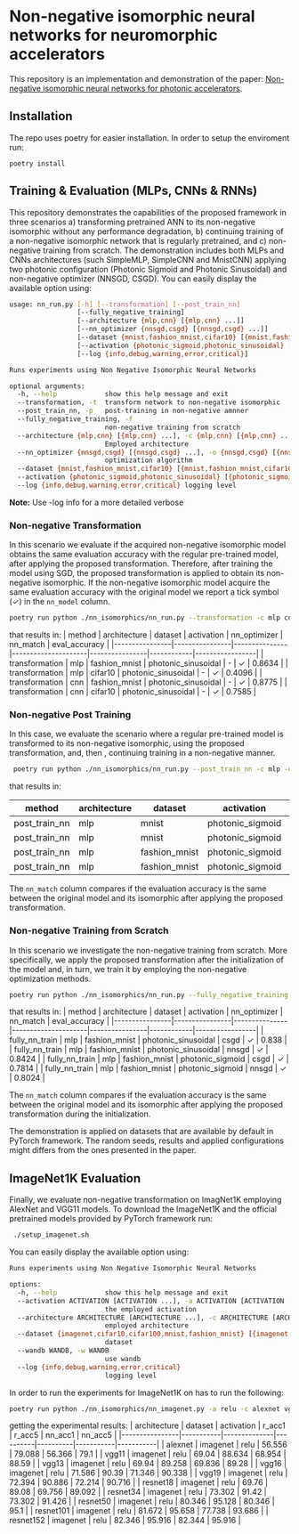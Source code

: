 # Non-negative isomorphic neural networks for neuromorphic accelerators

This repository is an implementation and demonstration of the paper: [Non-negative isomorphic neural networks for photonic accelerators]().

## Installation

The repo uses poetry for easier installation. In order to setup the enviroment run:

```setup
poetry install
```

## Training & Evaluation (MLPs, CNNs & RNNs)

This repository demonstrates the capabilities of the proposed framework in three scenarios a) transforming pretrained ANN to its non-negative isomorphic without any performance degradation, b) continuing training of a non-negative isomorphic network that is regularly pretrained, and c)  non-negative training from scratch. The demonstration includes both MLPs and CNNs architectures (such SimpleMLP, SimpleCNN and MnistCNN) applying two photonic configuration (Photonic Sigmoid and Photonic Sinusoidal) and non-negative optimizer (NNSGD, CSGD). You can easily display the available option using:

```bash
usage: nn_run.py [-h] [--transformation] [--post_train_nn]
                 [--fully_negative_training]
                 [--architecture {mlp,cnn} [{mlp,cnn} ...]]
                 [--nn_optimizer {nnsgd,csgd} [{nnsgd,csgd} ...]]
                 [--dataset {mnist,fashion_mnist,cifar10} [{mnist,fashion_mnist,cifar10} ...]]
                 [--activation {photonic_sigmoid,photonic_sinusoidal} [{photonic_sigmoid,photonic_sinusoidal} ...]]
                 [--log {info,debug,warning,error,critical}]

Runs experiments using Non Negative Isomorphic Neural Networks

optional arguments:
  -h, --help            show this help message and exit
  --transformation, -t  transform network to non-negative isomorphic
  --post_train_nn, -p   post-training in non-negative amnner
  --fully_negative_training, -f
                        non-negative training from scratch
  --architecture {mlp,cnn} [{mlp,cnn} ...], -c {mlp,cnn} [{mlp,cnn} ...]
                        Employed architecture
  --nn_optimizer {nnsgd,csgd} [{nnsgd,csgd} ...], -o {nnsgd,csgd} [{nnsgd,csgd} ...]
                        optimization algorithm
  --dataset {mnist,fashion_mnist,cifar10} [{mnist,fashion_mnist,cifar10} ...], -d {mnist,fashion_mnist,cifar10} [{mnist,fashion_mnist,cifar10} ...]datase
  --activation {photonic_sigmoid,photonic_sinusoidal} [{photonic_sigmoid,photonic_sinusoidal} ...], -a {photonic_sigmoid,photonic_sinusoidal} [{photonic_sigmoid,photonic_sinusoidal} ...] the employed activation
  --log {info,debug,warning,error,critical} logging level
```
**Note:** Use -log info for a more detailed verbose

### Non-negative Transformation

In this scenario we evaluate if the acquired non-negative isomorphic model obtains the same evaluation accuracy with the regular pre-trained model, after applying the proposed transformation. Therefore, after training the model using SGD, the proposed transformation is applied to obtain its non-negative isomorphic. If the non-negative isomorphic model acquire the same evaluation accuracy with the original model we report a tick symbol (✓) in the `nn_model` column.

```bash
poetry run python ./nn_isomorphics/nn_run.py --transformation -c mlp cnn -d fashion_mnist cifar10 -a photonic_sinusoidal
```
that results in:
| method         | architecture   | dataset       | activation          | nn_optimizer   | nn_match   |   eval_accuracy |
|----------------|----------------|---------------|---------------------|----------------|------------|-----------------|
| transformation | mlp            | fashion_mnist | photonic_sinusoidal | -              | ✓          |          0.8634 |
| transformation | mlp            | cifar10       | photonic_sinusoidal | -              | ✓          |          0.4096 |
| transformation | cnn            | fashion_mnist | photonic_sinusoidal | -              | ✓          |          0.8775 |
| transformation | cnn            | cifar10       | photonic_sinusoidal | -              | ✓          |          0.7585 |

### Non-negative Post Training

In this case, we evaluate the scenario where a regular pre-trained model is transformed to its non-negative isomorphic, using the proposed transformation, and, then , continuing training in a non-negative manner.

```bash
 poetry run python ./nn_isomorphics/nn_run.py --post_train_nn -c mlp -d mnist fashion_mnist -a photonic_sigmoid -o csgd nnsgd
```
that results in:

| method        | architecture   | dataset       | activation       | nn_optimizer   | nn_match   |   eval_accuracy |
|---------------|----------------|---------------|------------------|----------------|------------|-----------------|
| post_train_nn | mlp            | mnist         | photonic_sigmoid | csgd           | ✓          |          0.9533 |
| post_train_nn | mlp            | mnist         | photonic_sigmoid | nnsgd          | ✓          |          0.9539 |
| post_train_nn | mlp            | fashion_mnist | photonic_sigmoid | csgd           | ✓          |          0.8209 |
| post_train_nn | mlp            | fashion_mnist | photonic_sigmoid | nnsgd          | ✓          |          0.8272 |


The `nn_match` column compares if the evaluation accuracy is the same between the original model and its isomorphic after applying the proposed transformation.

### Non-negative Training from Scratch
In this scenario we investigate the non-negative training from scratch. More specifically, we apply the proposed transformation after the initialization of the model and, in turn, we train it by employing the non-negative optimization methods.

```bash
poetry run python ./nn_isomorphics/nn_run.py --fully_negative_training -c mlp -d fashion_mnist -a photonic_sinusoidal photonic_sigmoid -o csgd nnsgd
```
that results in:
| method         | architecture   | dataset       | activation          | nn_optimizer   | nn_match   |   eval_accuracy |
|----------------|----------------|---------------|---------------------|----------------|------------|-----------------|
| fully_nn_train | mlp            | fashion_mnist | photonic_sinusoidal | csgd           | ✓          |          0.838  |
| fully_nn_train | mlp            | fashion_mnist | photonic_sinusoidal | nnsgd          | ✓          |          0.8424 |
| fully_nn_train | mlp            | fashion_mnist | photonic_sigmoid    | csgd           | ✓          |          0.7814 |
| fully_nn_train | mlp            | fashion_mnist | photonic_sigmoid    | nnsgd          | ✓          |          0.8024 |

The `nn_match` column compares if the evaluation accuracy is the same between the original model and its isomorphic after applying the proposed transformation during the initialization.


The demonstration is applied on datasets that are available by default in PyTorch framework. The random seeds, results and applied configurations might differs from the ones presented in the paper.

## ImageNet1K Evaluation

Finally, we evaluate non-negative transformation on ImagNet1K employing AlexNet and VGG11 models. To download the ImageNet1K and the official pretrained models provided by PyTorch framework run:

```bash 
 ./setup_imagenet.sh
 ```

You can easily display the available option using:
```bash 
Runs experiments using Non Negative Isomorphic Neural Networks

options:
  -h, --help            show this help message and exit
  --activation ACTIVATION [ACTIVATION ...], -a ACTIVATION [ACTIVATION ...]
                        the employed activation
  --architecture ARCHITECTURE [ARCHITECTURE ...], -c ARCHITECTURE [ARCHITECTURE ...]
                        employed architecture
  --dataset {imagenet,cifar10,cifar100,mnist,fashion_mnist} [{imagenet,cifar10,cifar100,mnist,fashion_mnist} ...], -d {imagenet,cifar10,cifar100,mnist,fashion_mnist} [{imagenet,cifar10,cifar100,mnist,fashion_mnist} ...]
                        dataset
  --wandb WANDB, -w WANDB
                        use wandb
  --log {info,debug,warning,error,critical}
                        logging level
```

In order to run the experiments for ImageNet1K on has to run the following:
```bash
poetry run python ./nn_isomorphics/nn_imagenet.py -a relu -c alexnet vgg11 vgg13 vgg16 vgg19 resnet18 resnet34 resnet50 resnet101 resnet152 -d imagenet
```
getting the experimental results:
| architecture   | dataset   | activation   |   r_acc1 |   r_acc5 |   nn_acc1 |   nn_acc5 |
|----------------|-----------|--------------|----------|----------|-----------|-----------|
| alexnet        | imagenet  | relu         |   56.556 |   79.088 |    56.366 |    79.1   |
| vgg11          | imagenet  | relu         |   69.04  |   88.634 |    68.954 |    88.59  |
| vgg13          | imagenet  | relu         |   69.94  |   89.258 |    69.836 |    89.28  |
| vgg16          | imagenet  | relu         |   71.586 |   90.39  |    71.346 |    90.338 |
| vgg19          | imagenet  | relu         |   72.394 |   90.886 |    72.214 |    90.716 |
| resnet18       | imagenet  | relu         |   69.76  |   89.08  |    69.756 |    89.092 |
| resnet34       | imagenet  | relu         |   73.302 |   91.42  |    73.302 |    91.426 |
| resnet50       | imagenet  | relu         |   80.346 |   95.128 |    80.346 |    95.1   |
| resnet101      | imagenet  | relu         |   81.672 |   95.658 |    77.738 |    93.686 |
| resnet152      | imagenet  | relu         |   82.346 |   95.916 |    82.344 |    95.916 |








